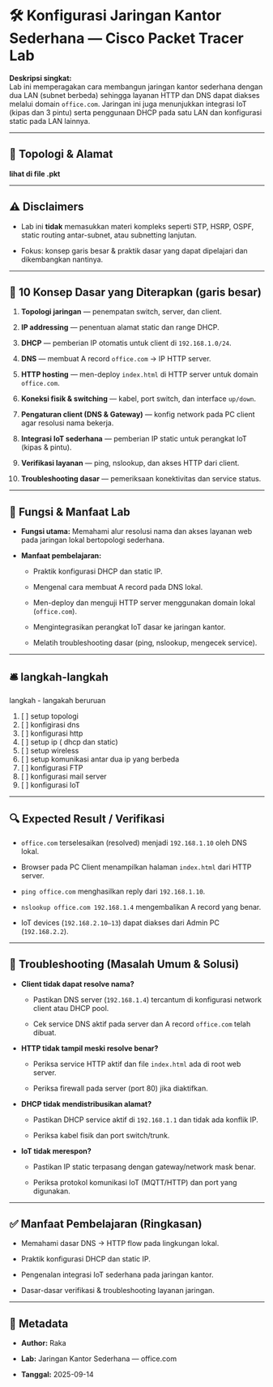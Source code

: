 # 🛠️ Konfigurasi Jaringan Kantor Sederhana — Cisco Packet Tracer Lab

**Deskripsi singkat:**  
Lab ini memperagakan cara membangun jaringan kantor sederhana dengan dua LAN (subnet berbeda) sehingga layanan HTTP dan DNS dapat diakses melalui domain `office.com`. Jaringan ini juga menunjukkan integrasi IoT (kipas dan 3 pintu) serta penggunaan DHCP pada satu LAN dan konfigurasi static pada LAN lainnya.

---

## 🔌 Topologi & Alamat

**lihat di file .pkt**

---

## ⚠️ Disclaimers

- Lab ini **tidak** memasukkan materi kompleks seperti STP, HSRP, OSPF, static routing antar-subnet, atau subnetting lanjutan.
    
- Fokus: konsep garis besar & praktik dasar yang dapat dipelajari dan dikembangkan nantinya.
    

---

## 🔬 10 Konsep Dasar yang Diterapkan (garis besar)

1. **Topologi jaringan** — penempatan switch, server, dan client.
    
2. **IP addressing** — penentuan alamat static dan range DHCP.
    
3. **DHCP** — pemberian IP otomatis untuk client di `192.168.1.0/24`.
    
4. **DNS** — membuat A record `office.com` → IP HTTP server.
    
5. **HTTP hosting** — men-deploy `index.html` di HTTP server untuk domain `office.com`.
    
6. **Koneksi fisik & switching** — kabel, port switch, dan interface `up/down`.
    
7. **Pengaturan client (DNS & Gateway)** — konfig network pada PC client agar resolusi nama bekerja.
    
8. **Integrasi IoT sederhana** — pemberian IP static untuk perangkat IoT (kipas & pintu).
    
9. **Verifikasi layanan** — ping, nslookup, dan akses HTTP dari client.
    
10. **Troubleshooting dasar** — pemeriksaan konektivitas dan service status.
    

---

## 🔬 Fungsi & Manfaat Lab

- **Fungsi utama:** Memahami alur resolusi nama dan akses layanan web pada jaringan lokal bertopologi sederhana.
    
- **Manfaat pembelajaran:**
    
    - Praktik konfigurasi DHCP dan static IP.
        
    - Mengenal cara membuat A record pada DNS lokal.
        
    - Men-deploy dan menguji HTTP server menggunakan domain lokal (`office.com`).
        
    - Mengintegrasikan perangkat IoT dasar ke jaringan kantor.
        
    - Melatih troubleshooting dasar (ping, nslookup, mengecek service).
        

---
## 🛎 langkah-langkah
langkah - langakah beruruan
1. [ ] setup topologi
2. [ ] konfigirasi dns
3. [ ] konfigurasi http
4. [ ] setup ip ( dhcp dan static)
5. [ ] setup wireless
6. [ ] setup komunikasi antar dua ip yang berbeda
7. [ ] konfigurasi FTP
8. [ ] konfigurasi mail server
9. [ ] konfigurasi IoT

---

## 🔍 Expected Result / Verifikasi

- `office.com` terselesaikan (resolved) menjadi `192.168.1.10` oleh DNS lokal.
    
- Browser pada PC Client menampilkan halaman `index.html` dari HTTP server.
    
- `ping office.com` menghasilkan reply dari `192.168.1.10`.
    
- `nslookup office.com 192.168.1.4` mengembalikan A record yang benar.
    
- IoT devices (`192.168.2.10–13`) dapat diakses dari Admin PC (`192.168.2.2`).
    

---

## 🛟 Troubleshooting (Masalah Umum & Solusi)

- **Client tidak dapat resolve nama?**
    
    - Pastikan DNS server (`192.168.1.4`) tercantum di konfigurasi network client atau DHCP pool.
        
    - Cek service DNS aktif pada server dan A record `office.com` telah dibuat.
        
- **HTTP tidak tampil meski resolve benar?**
    
    - Periksa service HTTP aktif dan file `index.html` ada di root web server.
        
    - Periksa firewall pada server (port 80) jika diaktifkan.
        
- **DHCP tidak mendistribusikan alamat?**
    
    - Pastikan DHCP service aktif di `192.168.1.1` dan tidak ada konflik IP.
        
    - Periksa kabel fisik dan port switch/trunk.
        
- **IoT tidak merespon?**
    
    - Pastikan IP static terpasang dengan gateway/network mask benar.
        
    - Periksa protokol komunikasi IoT (MQTT/HTTP) dan port yang digunakan.
        

---

## ✅ Manfaat Pembelajaran (Ringkasan)

- Memahami dasar DNS → HTTP flow pada lingkungan lokal.
    
- Praktik konfigurasi DHCP dan static IP.
    
- Pengenalan integrasi IoT sederhana pada jaringan kantor.
    
- Dasar-dasar verifikasi & troubleshooting layanan jaringan.
    

---

## 📌 Metadata

- **Author:** Raka
    
- **Lab:** Jaringan Kantor Sederhana — office.com
    
- **Tanggal:** 2025-09-14
    

